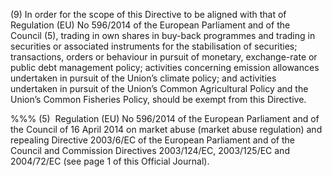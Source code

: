 (9) In order for the scope of this Directive to be aligned with that of Regulation (EU) No 596/2014 of the European Parliament and of the Council (5), trading in own shares in buy-back programmes and trading in securities or associated instruments for the stabilisation of securities; transactions, orders or behaviour in pursuit of monetary, exchange-rate or public debt management policy; activities concerning emission allowances undertaken in pursuit of the Union’s climate policy; and activities undertaken in pursuit of the Union’s Common Agricultural Policy and the Union’s Common Fisheries Policy, should be exempt from this Directive.

%%% (5)  Regulation (EU) No 596/2014 of the European Parliament and of the Council of 16 April 2014 on market abuse (market abuse regulation) and repealing Directive 2003/6/EC of the European Parliament and of the Council and Commission Directives 2003/124/EC, 2003/125/EC and 2004/72/EC (see page 1 of this Official Journal).